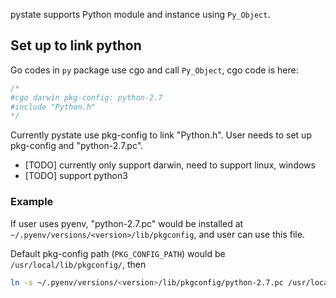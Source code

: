 pystate supports Python module and instance using `Py_Object`.

## Set up to link python

Go codes in `py` package use cgo and call `Py_Object`, cgo code is here:

```go
/*
#cgo darwin pkg-config: python-2.7
#include "Python.h"
*/
```

Currently pystate use pkg-config to link "Python.h". User needs to set up pkg-config and "python-2.7.pc".

* [TODO] currently only support darwin, need to support linux, windows
* [TODO] support python3

### Example

If user uses pyenv, "python-2.7.pc" would be installed at `~/.pyenv/versions/<version>/lib/pkgconfig`, and user can use this file.

Default pkg-config path (`PKG_CONFIG_PATH`) would be `/usr/local/lib/pkgconfig/`, then

```sh
ln -s ~/.pyenv/versions/<version>/lib/pkgconfig/python-2.7.pc /usr/local/lib/pkgconfig/
```
